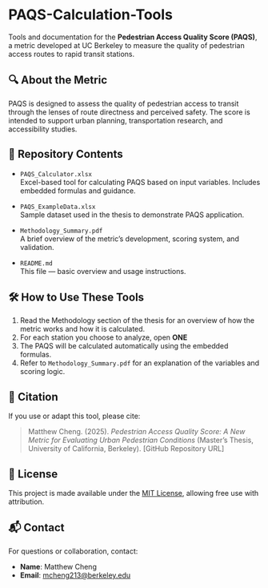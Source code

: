 # PAQS-Calculation-Tools
Tools and documentation for the **Pedestrian Access Quality Score (PAQS)**, a metric developed at UC Berkeley to measure the quality of pedestrian access routes to rapid transit stations.

## 🔍 About the Metric
PAQS is designed to assess the quality of pedestrian access to transit through the lenses of route directness and perceived safety. The score is intended to support urban planning, transportation research, and accessibility studies.

## 📁 Repository Contents
- `PAQS_Calculator.xlsx`  
  Excel-based tool for calculating PAQS based on input variables. Includes embedded formulas and guidance.
  
- `PAQS_ExampleData.xlsx`  
  Sample dataset used in the thesis to demonstrate PAQS application.
  
- `Methodology_Summary.pdf`  
  A brief overview of the metric’s development, scoring system, and validation.

- `README.md`  
  This file — basic overview and usage instructions.

## 🛠️ How to Use These Tools
1. Read the Methodology section of the thesis for an overview of how the metric works and how it is calculated.
2. For each station you choose to analyze, open **ONE** 
3. The PAQS will be calculated automatically using the embedded formulas.
4. Refer to `Methodology_Summary.pdf` for an explanation of the variables and scoring logic.

## 📖 Citation
If you use or adapt this tool, please cite:

> Matthew Cheng. (2025). *Pedestrian Access Quality Score: A New Metric for Evaluating Urban Pedestrian Conditions* (Master’s Thesis, University of California, Berkeley). [GitHub Repository URL]

## 🧾 License
This project is made available under the [MIT License](LICENSE), allowing free use with attribution.

## 📬 Contact
For questions or collaboration, contact:
- **Name**: Matthew Cheng  
- **Email**: mcheng213@berkeley.edu 

